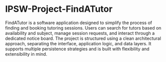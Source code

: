 # IPSW-Project-FindATutor
FindATutor is a software application designed to simplify the process of finding and booking tutoring sessions. Users can search for tutors based on availability and subject, manage session requests, and interact through a dedicated notice board. The project is structured using a clean architectural approach, separating the interface, application logic, and data layers. It supports multiple persistence strategies and is built with flexibility and extensibility in mind.

